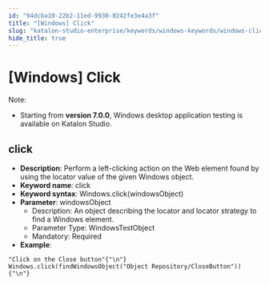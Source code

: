 ```yaml
---
id: "94dcba10-22b2-11ed-9930-0242fe3e4a3f"
title: "[Windows] Click"
slug: "katalon-studio-enterprise/keywords/windows-keywords/windows-click"
hide_title: true
---
```


# <a id="id_0" class="anchor_top_offset"/><a id="ariaid-title1" class="anchor_top_offset"/>[Windows] Click

              
<div xmlns="http://www.w3.org/1999/xhtml" className="note note note_note" id="id_0__id"><span className="note__title">Note:</span> 
  <ul className="ul"><li className="li"><p className="p">Starting from <strong className="ph b">version 7.0.0</strong>, Windows desktop
        application testing is available on Katalon Studio.</p></li></ul>
</div>
      

## <a id="id_0__id_1" class="anchor_top_offset"/>click

              
<ul xmlns="http://www.w3.org/1999/xhtml" className="ul"><li className="li">     <strong className="ph b">Description</strong>: Perform a left-clicking action on     the Web element found by using the locator value of the given     Windows object.</li><li className="li">     <strong className="ph b">Keyword name</strong>: click</li><li className="li">     <strong className="ph b">Keyword syntax</strong>:     Windows.click(windowsObject)</li><li className="li">     <strong className="ph b">Parameter</strong>: windowsObject      <ul className="ul"><li className="li">Description: An object describing the locator and locator         strategy to find a Windows element.</li><li className="li">Parameter Type: WindowsTestObject</li><li className="li">Mandatory: Required</li></ul>   </li><li className="li">     <strong className="ph b">Example</strong>:</li></ul> 
              
<pre xmlns="http://www.w3.org/1999/xhtml" className="pre codeblock"><code>"Click on the Close button"{"\n"} Windows.click(findWindowsObject("Object Repository/CloseButton")){"\n"}</code></pre> 
            
